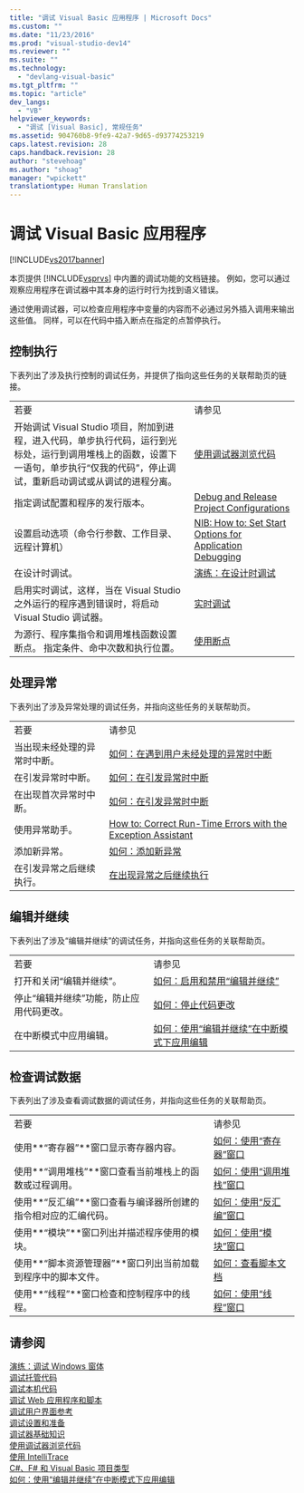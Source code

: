 ```yaml
---
title: "调试 Visual Basic 应用程序 | Microsoft Docs"
ms.custom: ""
ms.date: "11/23/2016"
ms.prod: "visual-studio-dev14"
ms.reviewer: ""
ms.suite: ""
ms.technology: 
  - "devlang-visual-basic"
ms.tgt_pltfrm: ""
ms.topic: "article"
dev_langs: 
  - "VB"
helpviewer_keywords: 
  - "调试 [Visual Basic], 常规任务"
ms.assetid: 904760b8-9fe9-42a7-9d65-d93774253219
caps.latest.revision: 28
caps.handback.revision: 28
author: "stevehoag"
ms.author: "shoag"
manager: "wpickett"
translationtype: Human Translation
---
```

# 调试 Visual Basic 应用程序
[!INCLUDE[vs2017banner](../../csharp/includes/vs2017banner.md)]

本页提供 [!INCLUDE[vsprvs](../../csharp/includes/vsprvs_md.md)] 中内置的调试功能的文档链接。  例如，您可以通过观察应用程序在调试器中其本身的运行时行为找到语义错误。  
  
 通过使用调试器，可以检查应用程序中变量的内容而不必通过另外插入调用来输出这些值。  同样，可以在代码中插入断点在指定的点暂停执行。  
  
## 控制执行  
 下表列出了涉及执行控制的调试任务，并提供了指向这些任务的关联帮助页的链接。  
  
|||  
|-|-|  
|若要|请参见|  
|开始调试 Visual Studio 项目，附加到进程，进入代码，单步执行代码，运行到光标处，运行到调用堆栈上的函数，设置下一语句，单步执行“仅我的代码”，停止调试，重新启动调试或从调试的进程分离。|[使用调试器浏览代码](/visual-studio/debugger/navigating-through-code-with-the-debugger)|  
|指定调试配置和程序的发行版本。|[Debug and Release Project Configurations](http://msdn.microsoft.com/zh-cn/0440b300-0614-4511-901a-105b771b236e)|  
|设置启动选项（命令行参数、工作目录、远程计算机）|[NIB: How to: Set Start Options for Application Debugging](http://msdn.microsoft.com/zh-cn/ce792058-7bac-4dd6-858b-466e872687b8)|  
|在设计时调试。|[演练：在设计时调试](../Topic/Walkthrough:%20Debugging%20at%20Design%20Time.md)|  
|启用实时调试，这样，当在 Visual Studio 之外运行的程序遇到错误时，将启动 Visual Studio 调试器。|[实时调试](/visual-studio/debugger/just-in-time-debugging-in-visual-studio)|  
|为源行、程序集指令和调用堆栈函数设置断点。  指定条件、命中次数和执行位置。|[使用断点](/visual-studio/debugger/using-breakpoints)|  
  
## 处理异常  
 下表列出了涉及异常处理的调试任务，并指向这些任务的关联帮助页。  
  
|||  
|-|-|  
|若要|请参见|  
|当出现未经处理的异常时中断。|[如何：在遇到用户未经处理的异常时中断](../Topic/How%20to:%20Break%20on%20User-Unhandled%20Exceptions.md)|  
|在引发异常时中断。|[如何：在引发异常时中断](../Topic/How%20to:%20Break%20When%20an%20Exception%20is%20Thrown.md)|  
|在出现首次异常时中断。|[如何：在引发异常时中断](../Topic/How%20to:%20Break%20When%20an%20Exception%20is%20Thrown.md)|  
|使用异常助手。|[How to: Correct Run\-Time Errors with the Exception Assistant](../Topic/How%20to:%20Correct%20Run-Time%20Errors%20with%20the%20Exception%20Assistant.md)|  
|添加新异常。|[如何：添加新异常](../Topic/How%20to:%20Add%20New%20Exceptions.md)|  
|在引发异常之后继续执行。|[在出现异常之后继续执行](/visual-studio/debugger/continuing-execution-after-an-exception)|  
  
## 编辑并继续  
 下表列出了涉及“编辑并继续”的调试任务，并指向这些任务的关联帮助页。  
  
|||  
|-|-|  
|若要|请参见|  
|打开和关闭“编辑并继续”。|[如何：启用和禁用“编辑并继续”](../Topic/How%20to:%20Enable%20and%20Disable%20Edit%20and%20Continue.md)|  
|停止“编辑并继续”功能，防止应用代码更改。|[如何：停止代码更改](../Topic/How%20to:%20Stop%20Code%20Changes.md)|  
|在中断模式中应用编辑。|[如何：使用“编辑并继续”在中断模式下应用编辑](../Topic/How%20to:%20Apply%20Edits%20in%20Break%20Mode%20with%20Edit%20and%20Continue.md)|  
  
## 检查调试数据  
 下表列出了涉及查看调试数据的调试任务，并指向这些任务的关联帮助页。  
  
|||  
|-|-|  
|若要|请参见|  
|使用**“寄存器”**窗口显示寄存器内容。|[如何：使用“寄存器”窗口](../Topic/How%20to:%20Use%20the%20Registers%20Window.md)|  
|使用**“调用堆栈”**窗口查看当前堆栈上的函数或过程调用。|[如何：使用“调用堆栈”窗口](../Topic/How%20to:%20Use%20the%20Call%20Stack%20Window.md)|  
|使用**“反汇编”**窗口查看与编译器所创建的指令相对应的汇编代码。|[如何：使用“反汇编”窗口](../Topic/How%20to:%20Use%20the%20Disassembly%20Window.md)|  
|使用**“模块”**窗口列出并描述程序使用的模块。|[如何：使用“模块”窗口](../Topic/How%20to:%20Use%20the%20Modules%20Window.md)|  
|使用**“脚本资源管理器”**窗口列出当前加载到程序中的脚本文件。|[如何：查看脚本文档](../Topic/How%20to:%20View%20Script%20Documents.md)|  
|使用**“线程”**窗口检查和控制程序中的线程。|[如何：使用“线程”窗口](../Topic/How%20to:%20Use%20the%20Threads%20Window.md)|  
  
## 请参阅  
 [演练：调试 Windows 窗体](../Topic/Walkthrough:%20Debugging%20a%20Windows%20Form.md)   
 [调试托管代码](/visual-studio/debugger/debugging-managed-code)   
 [调试本机代码](/visual-studio/debugger/debugging-native-code)   
 [调试 Web 应用程序和脚本](/visual-studio/debugger/debugging-web-applications-and-script)   
 [调试用户界面参考](/visual-studio/debugger/debugging-user-interface-reference)   
 [调试设置和准备](/visual-studio/debugger/debugger-settings-and-preparation)   
 [调试器基础知识](/visual-studio/debugger/debugger-basics)   
 [使用调试器浏览代码](/visual-studio/debugger/navigating-through-code-with-the-debugger)   
 [使用 IntelliTrace](/visual-studio/debugger/intellitrace)   
 [C\#、F\# 和 Visual Basic 项目类型](../Topic/Debugging%20Preparation:%20C%23,%20F%23,%20and%20Visual%20Basic%20Project%20Types.md)   
 [如何：使用“编辑并继续”在中断模式下应用编辑](../Topic/How%20to:%20Apply%20Edits%20in%20Break%20Mode%20with%20Edit%20and%20Continue.md)